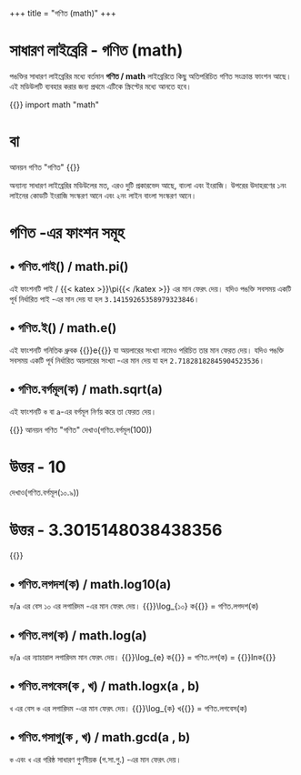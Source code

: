 +++
title = "গণিত (math)"
+++

# সাধারণ লাইব্রেরি - গণিত (math)

পঙক্তির সাধারণ লাইব্রেরির মধ্যে বর্তমান **গণিত / math** লাইব্রেরিতে কিছু অতিপরিচিত গণিত সংক্রান্ত ফাংশন আছে। এই মডিউলটি ব্যবহার করার জন্য প্রথমে এটিকে স্ক্রিপ্টের মধ্যে আনতে হবে।

{{<highlight python>}}
import math "math"
# বা
আনয়ন গণিত "গণিত"
{{</highlight>}}

অন্যান্য সাধারণ লাইব্রেরির মডিউলের মত, এরও দুটি প্রকারভেদ আছে, বাংলা এবং ইংরাজি। উপরের উদাহরণের ১নং লাইনের কোডটি ইংরাজি সংস্করণ আনে এবং ২নং লাইন বাংলা সংস্করণ আনে।

# গণিত -এর ফাংশন সমূহ

## • গণিত.পাই() / math.pi()

এই ফাংশনটি পাই / {{< katex >}}\pi{{< /katex >}} এর মান ফেরৎ দেয়। যদিও পঙক্তি সবসময় একটি পূর্ব নির্ধারিত পাই -এর মান দেয় যা হল `3.14159265358979323846`।

## • গণিত.ই() / math.e()
এই ফাংশনটি গনিতিক ধ্রুবক {{<katex>}}e{{</katex>}} যা অয়লারের সংখ্যা নামেও পরিচিত তার মান ফেরত দেয়। যদিও পঙক্তি সবসময় একটি পূর্ব নির্ধারিত অয়লারের সংখ্যা -এর মান দেয় যা হল `2.71828182845904523536`।

## • গণিত.বর্গমূল(ক) / math.sqrt(a)
এই ফাংশনটি `ক` বা `a`-এর বর্গমূল নির্ণয় করে তা ফেরত দেয়।

{{<highlight python>}}
আনয়ন গণিত "গণিত"
দেখাও(গণিত.বর্গমূল(100))
# উত্তর - 10
দেখাও(গণিত.বর্গমূল(১০.৯))
# উত্তর - 3.3015148038438356
{{</highlight>}}

## • গণিত.লগদশ(ক) / math.log10(a)
`ক`/`a` এর বেস ১০ এর লগারিদম -এর মান ফেরৎ দেয়। {{<katex>}}\log_{১০}  ক{{</katex>}} = গণিত.লগদশ(ক)

## • গণিত.লগ(ক) / math.log(a)
`ক`/`a` এর  ন্যাচারাল লগারিদম  মান ফেরৎ দেয়। {{<katex>}}\log_{e}  ক{{</katex>}} = গণিত.লগ(ক) = {{<katex>}}lnক{{</katex>}}

## • গণিত.লগবেস(ক , খ) / math.logx(a , b)
`খ` এর বেস `ক`  এর লগারিদম -এর মান ফেরৎ দেয়। {{<katex>}}\log_{ক}  খ{{</katex>}} = গণিত.লগবেস(ক)

## • গণিত.গসাগু(ক , খ) / math.gcd(a , b)
`ক` এবং `খ`  এর গরিষ্ঠ সাধারণ গুণনীয়ক (গ.সা.গু.) -এর মান ফেরৎ দেয়।
